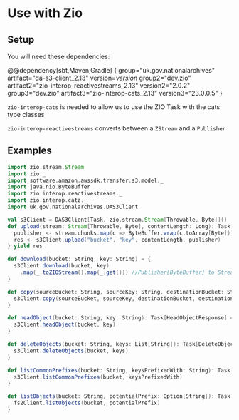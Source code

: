 # Use with Zio

## Setup
You will need these dependencies:

@@dependency[sbt,Maven,Gradle] {
group="uk.gov.nationalarchives" artifact="da-s3-client_2.13" version=$version$
group2="dev.zio" artifact2="zio-interop-reactivestreams_2.13" version2="2.0.2"
group3="dev.zio" artifact3="zio-interop-cats_2.13" version3="23.0.0.5"
}

`zio-interop-cats` is needed to allow us to use the ZIO Task with the cats type classes

`zio-interop-reactivestreams` converts between a `ZStream` and a `Publisher`

## Examples
```scala
import zio.stream.Stream
import zio._
import software.amazon.awssdk.transfer.s3.model._
import java.nio.ByteBuffer
import zio.interop.reactivestreams._
import zio.interop.catz._
import uk.gov.nationalarchives.DAS3Client

val s3Client = DAS3Client[Task, zio.stream.Stream[Throwable, Byte]]()
def upload(stream: Stream[Throwable, Byte], contentLength: Long): Task[CompletedUpload] = for {
  publisher <- stream.chunks.map(c => ByteBuffer.wrap(c.toArray[Byte])).toPublisher //Convert Stream[Throwable,Byte] to Publisher[ByteBuffer]
  res <- s3Client.upload("bucket", "key", contentLength, publisher)
} yield res

def download(bucket: String, key: String) = {
  s3Client.download(bucket, key)
    .map(_.toZIOStream().map(_.get())) //Publisher[ByteBuffer] to Stream[ThrowableByte]
}

def copy(sourceBucket: String, sourceKey: String, destinationBucket: String, destinationKey: String): Task[CompletedCopy] = {
  s3Client.copy(sourceBucket, sourceKey, destinationBucket, destinationKey)
}

def headObject(bucket: String, key: String): Task[HeadObjectResponse] = {
  s3Client.headObject(bucket, key)
}

def deleteObjects(bucket: String, keys: List[String]): Task[DeleteObjectsResponse] = {
  s3Client.deleteObjects(bucket, keys)
}

def listCommonPrefixes(bucket: String, keysPrefixedWith: String): Task[SdkPublisher[String]] = {
  s3Client.listCommonPrefixes(bucket, keysPrefixedWith)
}

def listObjects(bucket: String, potentialPrefix: Option[String]): Task[ListObjectsV2Response] = {
  fs2Client.listObjects(bucket, potentialPrefix)
}

```

